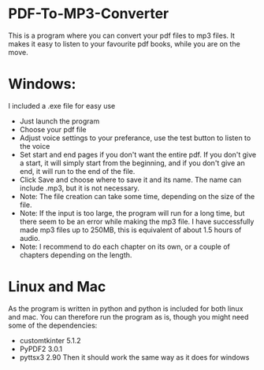 # PDF-To-MP3-Converter
This is a program where you can convert your pdf files to mp3 files. It makes it easy to listen to your favourite pdf books, while you are on the move.

# Windows:

I included a .exe file for easy use
- Just launch the program
- Choose your pdf file
- Adjust voice settings to your preferance, use the test button to listen to the voice
- Set start and end pages if you don't want the entire pdf. If you don't give a start, it will simply start from the beginning, and if you don't give an end, it will run to the end of the file.
- Click Save and choose where to save it and its name. The name can include .mp3, but it is not necessary.
- Note: The file creation can take some time, depending on the size of the file.
- Note: If the input is too large, the program will run for a long time, but there seem to be an error while making the mp3 file. I have successfully made mp3 files up to 250MB, this is equivalent of about 1.5 hours of audio.
- Note: I recommend to do each chapter on its own, or a couple of chapters depending on the length.


# Linux and Mac

As the program is written in python and python is included for both linux and mac. You can therefore run the program as is, though you might need some of the dependencies: 
- customtkinter 5.1.2
- PyPDF2 3.0.1
- pyttsx3 2.90
Then it should work the same way as it does for windows
